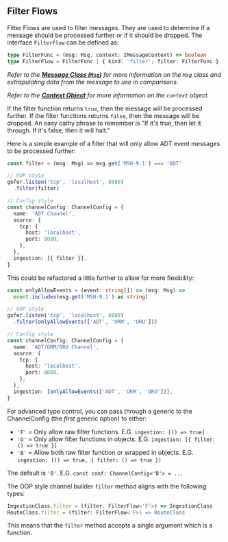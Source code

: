 ## Filter Flows

Filter Flows are used to filter messages. They are used to determine if a message should be processed further or if it should be dropped. The interface `FilterFlow` can be defined as:

```typescript
type FilterFunc = (msg: Msg, context: IMessageContext) => boolean
type FilterFlow = FilterFunc | { kind: 'filter'; filter: FilterFunc }
```

_Refer to the **[Message Class (`Msg`)](../msg-class/index.md)** for more information on the `Msg` class and extrapulating data from the message to use in comparisons._

_Refer to the **[Context Object](./context-object.md)** for more information on the `context` object._

If the filter function returns `true`, then the message will be processed further. If the filter functions returns `false`, then the message will be dropped. An easy cathy phrase to remember is "If it's true, then let it through. If it's false, then it will halt."

Here is a simple example of a filter that will only allow ADT event messages to be processed further:

```typescript
const filter = (msg: Msg) => msg.get('MSH-9.1') === 'ADT'

// OOP style
gofer.listen('tcp', 'localhost', 8080)
  .filter(filter)

// Config style
const channelConfig: ChannelConfig = {
  name: 'ADT Channel',
  source: {
    tcp: {
      host: 'localhost',
      port: 8080,
    },
  },
  ingestion: [{ filter }],
}
```

This could be refactored a little further to allow for more flexibility:

```typescript
const onlyAllowEvents = (event: string[]) => (msg: Msg) =>
  event.includes(msg.get('MSH-9.1') as string)

// OOP style
gofer.listen('tcp', 'localhost', 8080)
  .filter(onlyAllowEvents(['ADT', 'ORM', 'ORU']))

// Config style
const channelConfig: ChannelConfig = {
  name: 'ADT/ORM/ORU Channel',
  source: {
    tcp: {
      host: 'localhost',
      port: 8080,
    },
  },
  ingestion: [onlyAllowEvents(['ADT', 'ORM', 'ORU'])],
}
```

For advanced type control, you can pass through a generic to the ChannelConfig (the _first_ generic option) to either:

- `'F'` = Only allow raw filter functions. E.G. `ingestion: [() => true]`
- `'O'` = Only allow filter functions in objects. E.G. `ingestion: [{ filter: () => true }]`
- `'B'` = Allow both raw filter function or wrapped in objects. E.G. `ingestion: [() => true, { filter: () => true }]`

The default is `'B'`. E.G. `const conf: ChannelConfig<'B'> = ...`

The OOP style channel builder `filter` method aligns with the following types:

```ts
IngestionClass.filter = (filter: FilterFlow<'F'>) => IngestionClass
RouteClass.filter = (filter: FilterFlow<'F>) => RouteClass
```

This means that the `filter` method accepts a single argument which is a function.
